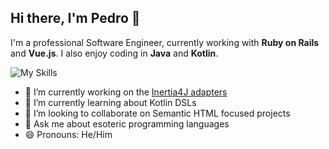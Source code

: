 ## Hi there, I'm Pedro 👋

I'm a professional Software Engineer, currently working with **Ruby on Rails** and **Vue.js**. I also enjoy coding in **Java** and **Kotlin**.

![My Skills](https://go-skill-icons.vercel.app/api/icons?i=ruby,rails,java,kotlin,js,ts,py,nodejs,html,css,sass,vue,react,docker,redis,postgres,git,linux,vscode&perline=20&theme=dark)

- 🔭 I’m currently working on the [Inertia4J adapters](https://github.com/Inertia4J/inertia4j)
- 🌱 I’m currently learning about Kotlin DSLs
- 👯 I’m looking to collaborate on Semantic HTML focused projects
- 💬 Ask me about esoteric programming languages
- 😄 Pronouns: He/Him

<!--
**pefcos/pefcos** is a ✨ _special_ ✨ repository because its `README.md` (this file) appears on your GitHub profile.

Here are some ideas to get you started:

- 🔭 I’m currently working on ...
- 🌱 I’m currently learning ...
- 👯 I’m looking to collaborate on ...
- 🤔 I’m looking for help with ...
- 💬 Ask me about ...
- 📫 How to reach me: ...
- 😄 Pronouns: ...
- ⚡ Fun fact: ...
-->
